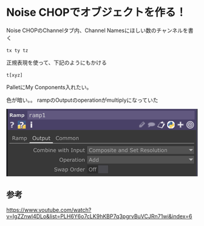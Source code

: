 # Noise CHOPでオブジェクトを作る！

Noise CHOPのChannelタブ内、Channel Namesにほしい数のチャンネルを書く

`tx ty tz`

正規表現を使って、下記のようにもかける

`t[xyz]`

PalletにMy Conponents入れたい。

色が暗い。。
rampのOutputのoperationがmultiplyになっていた

![rampのOutputのoperationをmultiply以外にしたら良さげだった](./img/pic1.png)

## 参考

<https://www.youtube.com/watch?v=IgZZnwl4DLo&list=PLH6Y6o7cLK9hKBP7q3pgrvBuVCJRn71wi&index=6>
